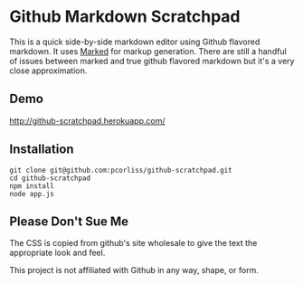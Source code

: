 Github Markdown Scratchpad
==========================

This is a quick side-by-side markdown editor using Github flavored markdown. It uses [Marked](https://github.com/chjj/marked) for markup generation. There are still a handful of issues between marked and true github flavored markdown but it's a very close approximation.

Demo
----

http://github-scratchpad.herokuapp.com/

Installation
------------
```
git clone git@github.com:pcorliss/github-scratchpad.git
cd github-scratchpad
npm install
node app.js
```

Please Don't Sue Me
-------------------

The CSS is copied from github's site wholesale to give the text the appropriate look and feel.

This project is not affiliated with Github in any way, shape, or form.
